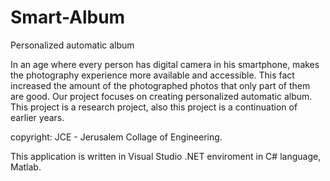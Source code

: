 Smart-Album
===========

Personalized automatic album

In an age where every person has digital camera in his smartphone, makes the photography experience more available and accessible. This fact increased the amount of the photographed photos that only part of them are good. Our project focuses on creating personalized automatic album.
This project is a research project, also this project is a continuation of earlier years. 

copyright: JCE - Jerusalem Collage of Engineering.

This application is written in Visual Studio .NET enviroment in C# language, Matlab.

